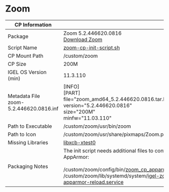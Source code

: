 # Zoom

|  CP Information |            |
|---------------------|------------|
| Package | Zoom 5.2.446620.0816 <br /> [Download Zoom](https://zoom.us/download?os=linux)|
| Script Name | [zoom-cp-init-script.sh](zoom-cp-init-script.sh) |
| CP Mount Path | /custom/zoom |
| CP Size | 200M |
| IGEL OS Version (min) | 11.3.110 |
| Metadata File <br /> zoom-5.2.446620.0816.inf | [INFO] <br /> [PART] <br /> file="zoom_amd64_5.2.446620.0816.tar.bz2" <br /> version="5.2.446620.0816" <br /> size="200M" <br /> minfw="11.03.110" |
| Path to Executable | /custom/zoom/usr/bin/zoom |
| Path to Icon | /custom/zoom/usr/share/pixmaps/Zoom.png |
| Missing Libraries | [libxcb-xtest0](https://packages.ubuntu.com/bionic/amd64/libxcb-xtest0) |
| Packaging Notes | The init script needs additional files to configure AppArmor: <br /><br /> /custom/zoom/config/bin/[zoom_cp_apparmor_reload](zoom_cp_apparmor_reload) <br /> /custom/zoom/lib/systemd/system/[igel-zoom-cp-apparmor-reload.service](igel-zoom-cp-apparmor-reload.service)

